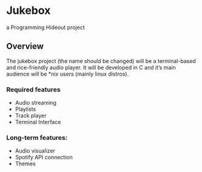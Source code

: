 # Jukebox
a Programming Hideout project

## Overview
The jukebox project (the name should be changed) will be a terminal-based and rice-friendly audio player.
It will be developed in C and it’s main audience will be *nix users (mainly linux distros).

### Required features
- Audio streaming
- Playlists
- Track player
- Terminal Interface

### Long-term features:
- Audio visualizer
- Spotify API connection
- Themes
